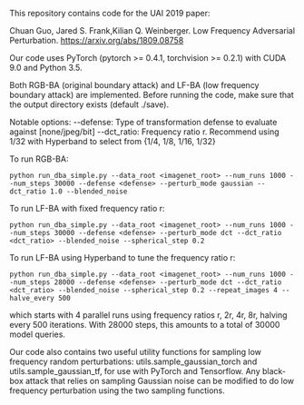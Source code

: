 This repository contains code for the UAI 2019 paper:

Chuan Guo, Jared S. Frank,Kilian Q. Weinberger. Low Frequency Adversarial Perturbation.
https://arxiv.org/abs/1809.08758

Our code uses PyTorch (pytorch >= 0.4.1, torchvision >= 0.2.1) with CUDA 9.0 and Python 3.5.

Both RGB-BA (original boundary attack) and LF-BA (low frequency boundary attack) are implemented. Before running the code, make sure that the output directory exists (default ./save).

Notable options:
--defense: Type of transformation defense to evaluate against [none/jpeg/bit]
--dct_ratio: Frequency ratio r. Recommend using 1/32 with Hyperband to select from {1/4, 1/8, 1/16, 1/32}

To run RGB-BA:
```
python run_dba_simple.py --data_root <imagenet_root> --num_runs 1000 --num_steps 30000 --defense <defense> --perturb_mode gaussian --dct_ratio 1.0 --blended_noise
```
To run LF-BA with fixed frequency ratio r:
```
python run_dba_simple.py --data_root <imagenet_root> --num_runs 1000 --num_steps 30000 --defense <defense> --perturb_mode dct --dct_ratio <dct_ratio> --blended_noise --spherical_step 0.2
```
To run LF-BA using Hyperband to tune the frequency ratio r:
```
python run_dba_simple.py --data_root <imagenet_root> --num_runs 1000 --num_steps 28000 --defense <defense> --perturb_mode dct --dct_ratio <dct_ratio> --blended_noise --spherical_step 0.2 --repeat_images 4 --halve_every 500
```
which starts with 4 parallel runs using frequency ratios r, 2r, 4r, 8r, halving every 500 iterations. With 28000 steps, this amounts to a total of 30000 model queries.

Our code also contains two useful utility functions for sampling low frequency random perturbations: utils.sample_gaussian_torch and utils.sample_gaussian_tf, for use with PyTorch and Tensorflow. Any black-box attack that relies on sampling Gaussian noise can be modified to do low frequency perturbation using the two sampling functions.

